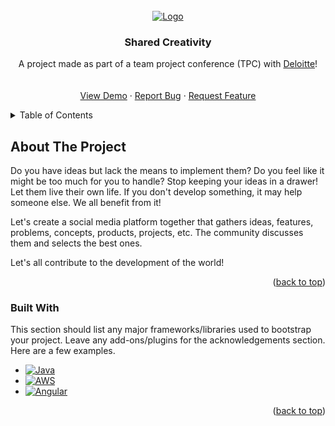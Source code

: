 <!-- PROJECT LOGO -->
<br />
<div align="center">
  <a href="https://github.com/ADS-Studio-Deloitte/wspoldzielona-kreatywnosc">
    <img src="images/logo.png" alt="Logo">
  </a>

  <h3 align="center">Shared Creativity</h3>

  <p align="center">
    A project made as part of a team project conference (TPC) with 
    <a href="https://www2.deloitte.com/pl/pl.html">Deloitte</a>!
    <br />
    <!--<a href="https://github.com/othneildrew/Best-README-Template"><strong>Explore the docs »</strong></a>-->
    <br />
    <br />
    <a href="https://github.com/ADS-Studio-Deloitte/wspoldzielona-kreatywnosc">View Demo</a>
    ·
    <a href="https://github.com/ADS-Studio-Deloitte/wspoldzielona-kreatywnosc/issues">Report Bug</a>
    ·
    <a href="https://github.com/ADS-Studio-Deloitte/wspoldzielona-kreatywnosc/issues">Request Feature</a>
  </p>
</div>

<!-- TABLE OF CONTENTS -->
<details>
  <summary>Table of Contents</summary>
  <ol>
    <li>
      <a href="#about-the-project">About The Project</a>
      <ul>
        <li><a href="#built-with">Built With</a></li>
      </ul>
    </li>
    <li>
      <a href="#getting-started">Getting Started</a>
      <ul>
        <li><a href="#prerequisites">Prerequisites</a></li>
        <li><a href="#installation">Installation</a></li>
      </ul>
    </li>
    <li><a href="#usage">Usage</a></li>
    <li><a href="#roadmap">Roadmap</a></li>
    <li><a href="#contributing">Contributing</a></li>
    <li><a href="#license">License</a></li>
    <li><a href="#contact">Contact</a></li>
    <li><a href="#acknowledgments">Acknowledgments</a></li>
  </ol>
</details>


<!-- ABOUT THE PROJECT -->
## About The Project

Do you have ideas but lack the means to implement them? Do you feel like it might be too much for you to handle? Stop keeping your ideas in a drawer! Let them live their own life. If you don't develop something, it may help someone else. We all benefit from it!

Let's create a social media platform together that gathers ideas, features, problems, concepts, products, projects, etc. The community discusses them and selects the best ones.

Let's all contribute to the development of the world!


<p align="right">(<a href="#readme-top">back to top</a>)</p>


### Built With

This section should list any major frameworks/libraries used to bootstrap your project. Leave any add-ons/plugins for the acknowledgements section. Here are a few examples.

* [![Java][Java.io]][Java-url]
* [![AWS][AWS.io]][AWS-url]
* [![Angular][Angular.io]][Angular-url]


<p align="right">(<a href="#readme-top">back to top</a>)</p>



<!-- MARKDOWN LINKS & IMAGES -->
[Angular.io]: https://img.shields.io/badge/Angular-DD0031?style=for-the-badge&logo=angular&logoColor=white
[Angular-url]: https://angular.io/

[AWS.io]: https://img.shields.io/badge/AWS-%23FF9900.svg?style=for-the-badge&logo=amazon-aws&logoColor=white
[AWS-url]: https://AWS.io/

[Java.io]: https://img.shields.io/badge/java-%23ED8B00.svg?style=for-the-badge&logo=java&logoColor=white
[Java-url]: https://java.io/